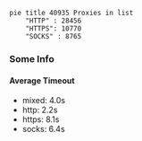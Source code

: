 
```mermaid
pie title 40935 Proxies in list
    "HTTP" : 28456
    "HTTPS": 10770
    "SOCKS" : 8765
```

### Some Info
#### Average Timeout

- mixed: 4.0s
- http: 2.2s
- https: 8.1s
- socks: 6.4s